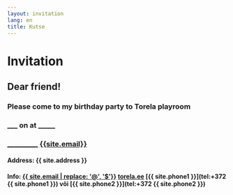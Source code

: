 ```yaml
---
layout: invitation
lang: en
title: Kutse
---
```


# Invitation

## Dear friend<span id="friendName"></span>!

### Please come to my birthday party to Torela playroom

### <b id="childName">_____________</b> on <b id="date">__________</b> at <b id="time">_____</b>

### <span id="parentName"></span> [_________](tel:) [{{site.email}}](mailto:) 

#### Address: {{ site.address }}

#### Info: [{{ site.email | replace: '@', '$'}}](mailto)  [torela.ee]({{site.url}})  [{{ site.phone1 }}](tel:+372 {{ site.phone1 }}) või [{{ site.phone2 }}](tel:+372 {{ site.phone2 }})
